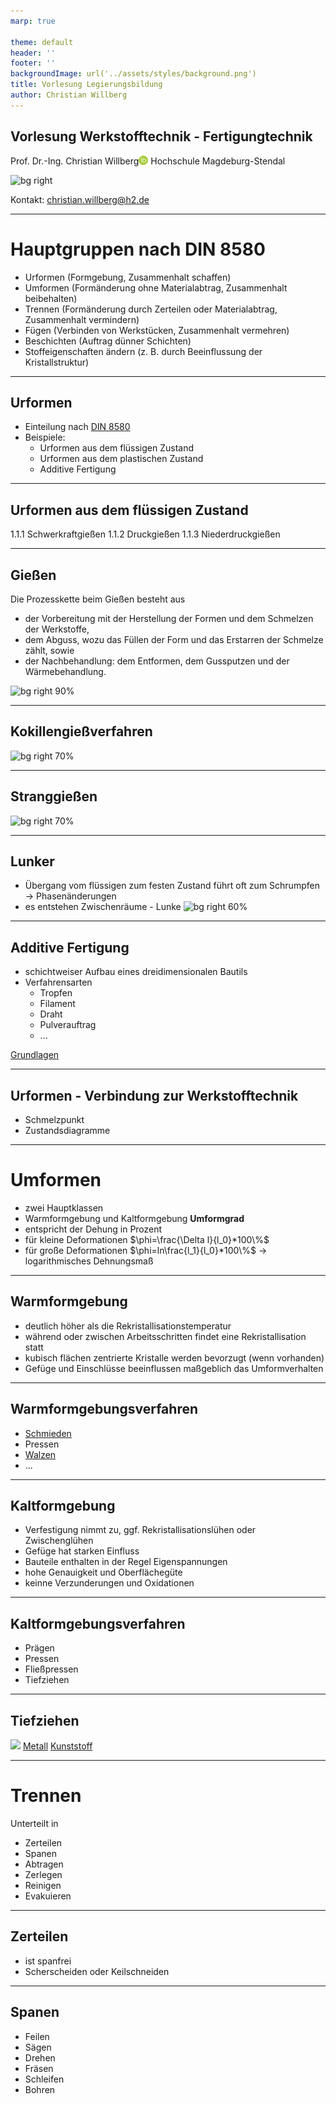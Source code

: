 ```yaml
---
marp: true

theme: default
header: ''
footer: ''
backgroundImage: url('../assets/styles/background.png')
title: Vorlesung Legierungsbildung
author: Christian Willberg
---
```




<script type="module">
  import mermaid from 'https://cdn.jsdelivr.net/npm/mermaid@10/dist/mermaid.esm.min.mjs';
  mermaid.initialize({ startOnLoad: true });
</script>

<style>
.container{
  display: flex;
  }
.col{
  flex: 1;
  }
</style>

<style scoped>
.column-container {
    display: flex;
    flex-direction: row;
}

.column {
    flex: 1;
    padding: 0 20px; /* Platzierung der Spalten */
}

.centered-image {
    display: block;
    margin: 0 auto;
}
</style>

<style>
footer {
    font-size: 14px; /* Ändere die Schriftgröße des Footers */
    color: #888; /* Ändere die Farbe des Footers */
    text-align: right; /* Ändere die Ausrichtung des Footers */
}
</style>


## Vorlesung Werkstofftechnik - Fertigungtechnik
Prof. Dr.-Ing.  Christian Willberg<a href="https://orcid.org/0000-0003-2433-9183"><img src="../assets/styles/ORCIDiD_iconvector.png" alt="ORCID Symbol" style="height:15px;width:auto;vertical-align: top;background-color:transparent;"></a>
Hochschule Magdeburg-Stendal

![bg right](https://upload.wikimedia.org/wikipedia/commons/1/1d/SchmelzofenArbeiter.jpg)

Kontakt: christian.willberg@h2.de


---

<!--paginate: true-->

# Hauptgruppen nach DIN 8580

- Urformen (Formgebung, Zusammenhalt schaffen)
- Umformen (Formänderung ohne Materialabtrag, Zusammenhalt beibehalten)
- Trennen (Formänderung durch Zerteilen oder Materialabtrag, Zusammenhalt vermindern)
- Fügen (Verbinden von Werkstücken, Zusammenhalt vermehren)
- Beschichten (Auftrag dünner Schichten)
- Stoffeigenschaften ändern (z. B. durch Beeinflussung der Kristallstruktur)


---


## Urformen

- Einteilung nach [DIN 8580](https://de.wikipedia.org/wiki/Urformen)
- Beispiele:
  - Urformen aus dem flüssigen Zustand
  - Urformen aus dem plastischen Zustand
  - Additive Fertigung



---

## Urformen aus dem flüssigen Zustand

1.1.1 Schwerkraftgießen
1.1.2 Druckgießen
1.1.3 Niederdruckgießen

---
## Gießen
Die Prozesskette beim Gießen besteht aus
- der Vorbereitung mit der Herstellung der Formen und dem Schmelzen der Werkstoffe,
- dem Abguss, wozu das Füllen der Form und das Erstarren der Schmelze zählt, sowie
- der Nachbehandlung: dem Entformen, dem Gussputzen und der Wärmebehandlung.

![bg right 90%](https://upload.wikimedia.org/wikipedia/commons/1/1d/SchmelzofenArbeiter.jpg)

---
## Kokillengießverfahren

![bg right 70%](https://upload.wikimedia.org/wikipedia/commons/6/63/Low_pressure_permanent_mold_casting_schematic-de.svg)

---

## Stranggießen

![bg right 70%](https://upload.wikimedia.org/wikipedia/commons/9/9d/Continuous_casting_%28Tundish_and_Mold%29-2_NT.PNG)

---
## Lunker
- Übergang vom flüssigen zum festen Zustand führt oft zum Schrumpfen -> Phasenänderungen 
- es entstehen Zwischenräume - Lunke
![bg right 60%](https://upload.wikimedia.org/wikipedia/commons/7/71/Lutetium_1cm3_cube.jpg)

---

## Additive Fertigung

- schichtweiser Aufbau eines dreidimensionalen Bautils
- Verfahrensarten
  - Tropfen
  - Filament
  - Draht
  - Pulverauftrag
  - ...

[Grundlagen](https://www.youtube.com/watch?v=d_YUk4vcFCE)

---

## Urformen - Verbindung zur Werkstofftechnik

- Schmelzpunkt
- Zustandsdiagramme

---

# Umformen 
- zwei Hauptklassen
- Warmformgebung und Kaltformgebung
**Umformgrad**
- entspricht der Dehung in Prozent
- für kleine Deformationen $\phi=\frac{\Delta l}{l_0}*100\%$
- für große Deformationen $\phi=ln\frac{l_1}{l_0}*100\%$ -> logarithmisches Dehnungsmaß
---

## Warmformgebung
- deutlich höher als die Rekristallisationstemperatur
- während oder zwischen Arbeitsschritten findet eine Rekristallisation statt
- kubisch flächen zentrierte Kristalle werden bevorzugt (wenn vorhanden)
- Gefüge und Einschlüsse beeinflussen maßgeblich das Umformverhalten

---
## Warmformgebungsverfahren
- [Schmieden](https://youtu.be/AxLszR6fkLM?si=k6A9aOVfQceOK9v0&t=80)
- Pressen
- [Walzen](https://www.youtube.com/watch?v=WOTO64HgnXc)
- ...
---

## Kaltformgebung
- Verfestigung nimmt zu, ggf. Rekristallisationslühen oder Zwischenglühen
- Gefüge hat starken Einfluss
- Bauteile enthalten in der Regel Eigenspannungen
- hohe Genauigkeit und Oberflächegüte
- keinne Verzunderungen und Oxidationen

---

## Kaltformgebungsverfahren
- Prägen
- Pressen
- Fließpressen
- Tiefziehen

---

## Tiefziehen

![](https://upload.wikimedia.org/wikipedia/commons/f/fc/Emboutissage1.png)
[Metall](https://www.youtube.com/watch?v=WtJNFdv54EM)
[Kunststoff](https://www.youtube.com/watch?v=_FDMz7YAtWA)

---

# Trennen
Unterteilt in 
- Zerteilen
- Spanen
- Abtragen
- Zerlegen
- Reinigen
- Evakuieren 

---
## Zerteilen
- ist spanfrei
- Scherscheiden oder Keilschneiden

---

## Spanen
- Feilen
- Sägen
- Drehen
- Fräsen
- Schleifen
- Bohren




